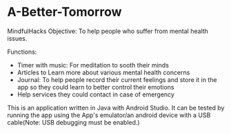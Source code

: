 # A-Better-Tomorrow
MindfulHacks
Objective: To help people who suffer from mental health issues.

Functions:
- Timer with music: For meditation to sooth their minds
- Articles to Learn more about various mental health concerns
- Journal: To help people record their current feelings and store it in the app so they could learn to better control their emotions
- Help services they could contact in case of emergency

This is an application written in Java with Android Studio. It can be tested by running the app using the App's emulator/an android device with a USB cable(Note: USB debugging must be enabled.)
